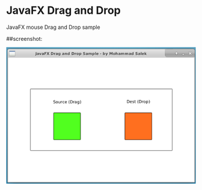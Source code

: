 # JavaFX Drag and Drop
JavaFX mouse Drag and Drop sample

##screenshot:

![/screenshot](screenshot/sc.png)